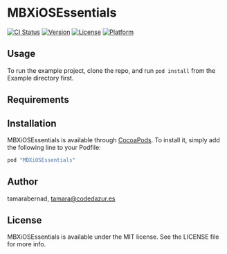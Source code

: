 # MBXiOSEssentials

[![CI Status](http://img.shields.io/travis/tamarabernad/MBXiOSEssentials.svg?style=flat)](https://travis-ci.org/tamarabernad/MBXiOSEssentials)
[![Version](https://img.shields.io/cocoapods/v/MBXiOSEssentials.svg?style=flat)](http://cocoapods.org/pods/MBXiOSEssentials)
[![License](https://img.shields.io/cocoapods/l/MBXiOSEssentials.svg?style=flat)](http://cocoapods.org/pods/MBXiOSEssentials)
[![Platform](https://img.shields.io/cocoapods/p/MBXiOSEssentials.svg?style=flat)](http://cocoapods.org/pods/MBXiOSEssentials)

## Usage

To run the example project, clone the repo, and run `pod install` from the Example directory first.

## Requirements

## Installation

MBXiOSEssentials is available through [CocoaPods](http://cocoapods.org). To install
it, simply add the following line to your Podfile:

```ruby
pod "MBXiOSEssentials"
```

## Author

tamarabernad, tamara@codedazur.es

## License

MBXiOSEssentials is available under the MIT license. See the LICENSE file for more info.
